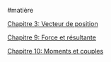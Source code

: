 #matière 

[Chapitre 3: Vecteur de position](Vecteur%20de%20position.md)

[Chapitre 9: Force et résultante](Force%20et%20résultante.md)

[Chapitre 10: Moments et couples](Moments%20et%20couples.md)

